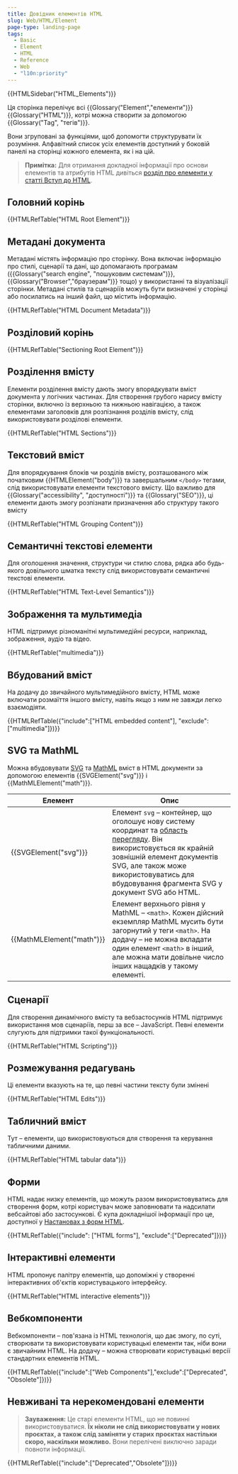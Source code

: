 ```yaml
---
title: Довідник елементів HTML
slug: Web/HTML/Element
page-type: landing-page
tags:
  - Basic
  - Element
  - HTML
  - Reference
  - Web
  - "l10n:priority"
---
```


{{HTMLSidebar("HTML_Elements")}}

Ця сторінка перелічує всі {{Glossary("Element","елементи")}} {{Glossary("HTML")}}, котрі можна створити за допомогою {{Glossary("Tag", "тегів")}}.

Вони згруповані за функціями, щоб допомогти структурувати їх розуміння. Алфавітний список усіх елементів доступний у боковій панелі на сторінці кожного елемента, як і на цій.

> **Примітка:** Для отримання докладної інформації про основи елементів та атрибутів HTML дивіться [розділ про елементи у статті Вступ до HTML](/uk/docs/Learn/HTML/Introduction_to_HTML#elementy-osnovni-budmaterialy).

## Головний корінь

{{HTMLRefTable("HTML Root Element")}}

## Метадані документа

Метадані містять інформацію про сторінку. Вона включає інформацію про стилі, сценарії та дані, що допомагають програмам ({{Glossary("search engine", "пошуковим системам")}}, {{Glossary("Browser","браузерам")}} тощо) у використанні та візуалізації сторінки. Метадані стилів та сценаріїв можуть бути визначені у сторінці або посилатись на інший файл, що містить інформацію.

{{HTMLRefTable("HTML Document Metadata")}}

## Розділовий корінь

{{HTMLRefTable("Sectioning Root Element")}}

## Розділення вмісту

Елементи розділення вмісту дають змогу впорядкувати вміст документа у логічних частинах. Для створення грубого нарису вмісту сторінки, включно із верхньою та нижньою навігацією, а також елементами заголовків для розпізнання розділів вмісту, слід використовувати розділові елементи.

{{HTMLRefTable("HTML Sections")}}

## Текстовий вміст

Для впорядкування блоків чи розділів вмісту, розташованого між початковим {{HTMLElement("body")}} та завершальним `</body>` тегами, слід використовувати елементи текстового вмісту. Що важливо для {{Glossary("accessibility", "доступності")}} та {{Glossary("SEO")}}, ці елементи дають змогу розпізнати призначення або структуру такого вмісту

{{HTMLRefTable("HTML Grouping Content")}}

## Семантичні текстові елементи

Для оголошення значення, структури чи стилю слова, рядка або будь-якого довільного шматка тексту слід використовувати семантичні текстові елементи.

{{HTMLRefTable("HTML Text-Level Semantics")}}

## Зображення та мультимедіа

HTML підтримує різноманітні мультимедійні ресурси, наприклад, зображення, аудіо та відео.

{{HTMLRefTable("multimedia")}}

## Вбудований вміст

На додачу до звичайного мультимедійного вмісту, HTML може включати розмаїття іншого вмісту, навіть якщо з ним не завжди легко взаємодіяти.

{{HTMLRefTable({"include":["HTML embedded content"], "exclude":["multimedia"]})}}

## SVG та MathML

Можна вбудовувати [SVG](/uk/docs/Web/SVG) та [MathML](/uk/docs/Web/MathML) вміст в HTML документи за допомогою елементів {{SVGElement("svg")}} і {{MathMLElement("math")}}.

<table class="no-markdown">
  <thead>
    <tr>
      <th scope="col">Елемент</th>
      <th scope="col">Опис</th>
    </tr>
  </thead>
  <tbody>
    <tr>
      <td>{{SVGElement("svg")}}</td>
      <td>
        Елемент <code>svg</code> – контейнер, що оголошує нову систему координат та
        <a href="/uk/docs/Web/SVG/Attribute/viewBox">область перегляду</a>. Він використовується як крайній зовнішній елемент документів SVG, але також може використовуватись для вбудовування фрагмента SVG у документ SVG або HTML.
      </td>
    </tr>
    <tr>
      <td>{{MathMLElement("math")}}</td>
      <td>
        Елемент верхнього рівня у MathML – <code>&#x3C;math></code>. Кожен дійсний екземпляр MathML мусить бути загорнутий у теги <code>&#x3C;math></code>. На додачу – не можна вкладати один елемент <code>&#x3C;math></code> в інший, але можна мати довільне число інших нащадків у такому елементі.
      </td>
    </tr>
  </tbody>
</table>

## Сценарії

Для створення динамічного вмісту та вебзастосунків HTML підтримує використання мов сценаріїв, перш за все – JavaScript. Певні елементи слугують для підтримки такої функціональності.

{{HTMLRefTable("HTML Scripting")}}

## Розмежування редагувань

Ці елементи вказують на те, що певні частини тексту були змінені

{{HTMLRefTable("HTML Edits")}}

## Табличний вміст

Тут – елементи, що використовуються для створення та керування табличними даними.

{{HTMLRefTable("HTML tabular data")}}

## Форми

HTML надає низку елементів, що можуть разом використовуватись для створення форм, котрі користувач може заповнювати та надсилати вебсайтові або застосункові. Є купа докладнішої інформації про це, доступної у [Настановах з форм HTML](/uk/docs/Learn/Forms).

{{HTMLRefTable({"include": ["HTML forms"], "exclude":["Deprecated"]})}}

## Інтерактивні елементи

HTML пропонує палітру елементів, що допоміжні у створенні інтерактивних об'єктів користувацького інтерфейсу.

{{HTMLRefTable("HTML interactive elements")}}

## Вебкомпоненти

Вебкомпоненти – пов'язана із HTML технологія, що дає змогу, по суті, створювати та використовувати користувацькі елементи так, ніби вони є звичайним HTML. На додачу – можна створювати користувацькі версії стандартних елементів HTML.

{{HTMLRefTable({"include":["Web Components"],"exclude":["Deprecated", "Obsolete"]})}}

## Невживані та нерекомендовані елементи

> **Зауваження:** Це старі елементи HTML, що не повинні використовуватися. **Їх ніколи не слід використовувати у нових проєктах, а також слід заміняти у старих проєктах настільки скоро, наскільки можливо.** Вони перелічені виключно заради повноти інформації.

{{HTMLRefTable({"include":["Deprecated","Obsolete"]})}}
